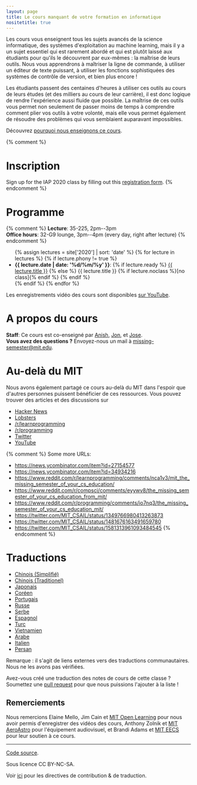 ```yaml
---
layout: page
title: Le cours manquant de votre formation en informatique
nositetitle: true
---
```


Les cours vous enseignent tous les sujets avancés de la science informatique, des systèmes d'exploitation au machine learning, mais il y a un sujet essentiel qui est rarement abordé et qui est plutôt laissé aux étudiants pour qu'ils le découvrent par eux-mêmes : la maîtrise de leurs outils. Nous vous apprendrons à maîtriser la ligne de commande, à utiliser un éditeur de texte puissant, à utiliser les fonctions sophistiquées des systèmes de contrôle de version, et bien plus encore !

Les étudiants passent des centaines d'heures à utiliser ces outils au cours de leurs études (et des milliers au cours de leur carrière), il est donc logique de rendre l'expérience aussi fluide que possible. La maîtrise de ces outils vous permet non seulement de passer moins de temps à comprendre comment plier vos outils à votre volonté, mais elle vous permet également de résoudre des problèmes qui vous semblaient auparavant impossibles.

Découvrez [pourquoi nous enseignons ce cours]({{site.baseurl}}/about/).

{% comment %}
# Inscription

Sign up for the IAP 2020 class by filling out this [registration form](https://forms.gle/TD1KnwCSV52qexVt9).
{% endcomment %}

# Programme

{% comment %}
**Lecture**: 35-225, 2pm--3pm<br>
**Office hours**: 32-G9 lounge, 3pm--4pm (every day, right after lecture)
{% endcomment %}

<ul>
{% assign lectures = site['2020'] | sort: 'date' %}
{% for lecture in lectures %}
    {% if lecture.phony != true %}
        <li>
        <strong>{{ lecture.date | date: '%d/%m/%y' }}</strong>:
        {% if lecture.ready %}
            <a href="{{site.baseurl}}{{ lecture.url }}">{{ lecture.title }}</a>
        {% else %}
            {{ lecture.title }} {% if lecture.noclass %}[no class]{% endif %}
        {% endif %}
        </li>
    {% endif %}
{% endfor %}
</ul>

Les enregistrements vidéo des cours sont disponibles [sur YouTube](https://www.youtube.com/playlist?list=PLyzOVJj3bHQuloKGG59rS43e29ro7I57J).

# A propos du cours

**Staff**: Ce cours est co-enseigné par [Anish](https://www.anishathalye.com/), [Jon](https://thesquareplanet.com/), et [Jose](http://josejg.com/).<br>
**Vous avez des questions ?** Envoyez-nous un mail à [missing-semester@mit.edu](mailto:missing-semester@mit.edu).

# Au-delà du MIT

Nous avons également partagé ce cours au-delà du MIT dans l'espoir que d'autres personnes puissent bénéficier de ces ressources. Vous pouvez trouver des articles et des discussions sur

 - [Hacker News](https://news.ycombinator.com/item?id=22226380)
 - [Lobsters](https://lobste.rs/s/ti1k98/missing_semester_your_cs_education_mit)
 - [/r/learnprogramming](https://www.reddit.com/r/learnprogramming/comments/eyagda/the_missing_semester_of_your_cs_education_mit/)
 - [/r/programming](https://www.reddit.com/r/programming/comments/eyagcd/the_missing_semester_of_your_cs_education_mit/)
 - [Twitter](https://twitter.com/jonhoo/status/1224383452591509507)
 - [YouTube](https://www.youtube.com/playlist?list=PLyzOVJj3bHQuloKGG59rS43e29ro7I57J)

{% comment %}
Some more URLs:

- https://news.ycombinator.com/item?id=27154577
- https://news.ycombinator.com/item?id=34934216
- https://www.reddit.com/r/learnprogramming/comments/nca1v3/mit_the_missing_semester_of_your_cs_education/
- https://www.reddit.com/r/compsci/comments/eyywv8/the_missing_semester_of_your_cs_education_from_mit/
- https://www.reddit.com/r/programming/comments/io7nq3/the_missing_semester_of_your_cs_education_mit/
- https://twitter.com/MIT_CSAIL/status/1349766980413263873
- https://twitter.com/MIT_CSAIL/status/1481676163491659780
- https://twitter.com/MIT_CSAIL/status/1581313961093484545
{% endcomment %}

# Traductions

- [Chinois (Simplifié)](https://missing-semester-cn.github.io/)
- [Chinois (Traditionel)](https://missing-semester-zh-hant.github.io/)
- [Japonais](https://missing-semester-jp.github.io/)
- [Coréen](https://missing-semester-kr.github.io/)
- [Portugais](https://missing-semester-pt.github.io/)
- [Russe](https://missing-semester-rus.github.io/)
- [Serbe](https://netboxify.com/missing-semester/)
- [Espagnol](https://missing-semester-esp.github.io/)
- [Turc](https://missing-semester-tr.github.io/)
- [Vietnamien](https://missing-semester-vn.github.io/)
- [Arabe](https://missing-semester-ar.github.io/)
- [Italien](https://missing-semester-it.github.io/)
- [Persan](https://missing-semester-fa.github.io/)

Remarque : il s'agit de liens externes vers des traductions communautaires. Nous ne les avons pas vérifiées.

Avez-vous créé une traduction des notes de cours de cette classe ? Soumettez une [pull request](https://github.com/missing-semester/missing-semester/pulls) pour que nous puissions l'ajouter à la liste !

## Remerciements

Nous remercions Elaine Mello, Jim Cain et [MIT Open
Learning](https://openlearning.mit.edu/) pour nous avoir permis d'enregistrer des vidéos des cours, Anthony Zolnik et [MIT
AeroAstro](https://aeroastro.mit.edu/) pour l'équipement audiovisuel, et Brandi Adams et [MIT EECS](https://www.eecs.mit.edu/) pour leur soutien à ce cours.

---

<div class="small center">
<p><a href="https://github.com/missing-semester/missing-semester">Code source</a>.</p>
<p>Sous licence CC BY-NC-SA.</p>
<p>Voir <a href="{{site.baseurl}}/license/">ici</a> pour les directives de contribution &amp; de traduction.</p>
</div>